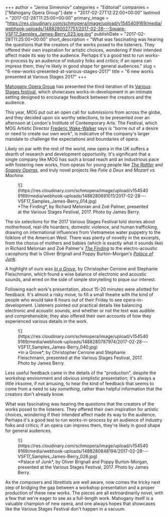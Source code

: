 +++
author = "Jenna Simeonov"
categories = "Editorial"
companies = ["Mahogany Opera Group"]
date = "2017-02-27T12:22:00+00:00"
lastmod = "2017-02-28T11:25:00+00:00"
primary_image = "https://res.cloudinary.com/schmopera/image/upload/v1545409169/media/webhook-uploads/1488280027751/2017-02-28---Square-VSF17_Samples_James-Berry_023.jpg.jpg"
publishDate = "2017-02-28T11:25:00+00:00"
short_description = "What was fascinating was hearing the questions that the creators of the works posed to the listeners. They offered their own inspiration for artistic choices, wondering if their intended affect made its way to the audience. Perhaps it&#039;s a good test to run works-in-process by an audience of industry folks and critics; if an opera can impress them, they&#039;re likely in good shape for general audiences."
slug = "6-new-works-presented-at-various-stages-2017"
title = "6 new works presented at Various Stages 2017"
+++

[Mahogany Opera Group](/scene/companies/mahogany-opera-group/) has presented the third iteration of its [Various Stages festival](https://www.mahoganyoperagroup.co.uk/productions/various-stages-festival-2017/), which showcases works-in-development in an intimate setting designed to encourage feedback between the creators and the audience.

This year, MOG put out an open call for submissions from across the globe, and they decided upon six worthy selections, to be presented over an afternoon at London's Institute of Contemporary Arts. The Festival, which MOG Artistic Director [Frederic Wake-Walker](/talking-with-directors-frederic-wake-walker/) says is "borne out of a desire or need to create our own work", is indicative of the company's larger mandate to challenge the expectations and boundaries of opera. 

Likely on par with the rest of the world, new opera in the UK suffers a dearth of research and development opportunity. It's significant that a single company like MOG has such a broad reach and an industrious pace with fostering new works, from operas for young people like [*The Rattler*](/delightfully-creepy-mahogany-opera-groups-the-rattler/) and [*Snappy Operas*](/great-ideas-snappy-operas/), and truly novel projects like *Folie à Deux* and *Mozart vs. Machine*.

<figure data-type="image">
![](https://res.cloudinary.com/schmopera/image/upload/v1545409169/media/webhook-uploads/1488280691011/2017-02-28---VSF17_Samples_James-Berry_014.jpg)
<figcaption>*The Finding*, by Richard Melonian and Zoë Palmer, presented at the Various Stages Festival, 2017. Photo by James Berry.</figcaption>
</figure>

The six selections for the 2017 Various Stages Festival told stories about motherhood, real-life hoarders, domestic violence, and human trafficking, drawing on international influences from Vietnamese water puppetry to the folklore of the American West. There was plenty of novelty in the excerpts, from the chorus of mothers and babies (which is exactly what it sounds like) in Richard Melonian and Zoë Palmer's [*The Finding*](https://www.mahoganyoperagroup.co.uk/productions/various-stages-festival-2017/the-finding/) to the electro-acoustic cacophony that is Oliver Brignall and Poppy Burton-Morgan's [*Palace of Junk*](https://www.mahoganyoperagroup.co.uk/productions/various-stages-festival-2017/palace-of-junk/). 

A highlight of ours was [*In a Grove*](https://www.mahoganyoperagroup.co.uk/productions/various-stages-festival-2017/in-a-grove/), by Christopher Cerrone and Stephanie Fleischmann, which found a wise balance of electronic and acoustic sounds, and erred on the side of simple storytelling to pique our interest. 

Following each work's presentation, about 15-20 minutes were allotted for feedback. It's almost a risky move, to fill a small theatre with the kind of people who would take 6 hours out of their Friday to see opera-in-development. Listeners pointed out practical details like balancing electronic and acoustic sounds, and whether or not the text was audible and comprehensible; they also offered their own accounts of how they experienced various details in the work. 

<figure data-type="image">
![](https://res.cloudinary.com/schmopera/image/upload/v1545409169/media/webhook-uploads/1488280787974/2017-02-28---VSF17_Samples_James-Berry_040.jpg)
<figcaption>*In a Grove*, by Christopher Cerrone and Stephanie Fleischmann, presented at the Various Stages Festival, 2017. Photo by James Berry.</figcaption>
</figure>

Less useful feedback came in the details of the "production", despite the workshop environment and obvious simplistic presentation; it's always a little irksome, if not amusing, to hear the kind of feedback that seems to come from a need to say *something*, rather than helpful information that the creators don't already know. 

What was fascinating was hearing the questions that the creators of the works posed to the listeners. They offered their own inspiration for artistic choices, wondering if their intended affect made its way to the audience. Perhaps it's a good test to run works-in-process by an audience of industry folks and critics; if an opera can impress them, they're likely in good shape for general audiences.

<figure data-type="image">
![](https://res.cloudinary.com/schmopera/image/upload/v1545409169/media/webhook-uploads/1488280848194/2017-02-28---VSF17_Samples_James-Berry_026.jpg)
<figcaption>*Palace of Junk*, by Oliver Brignall and Poppy Burton-Morgan, presented at the Various Stages Festival, 2017. Photo by James Berry.</figcaption>
</figure>

As the composers and librettists are well aware, now comes the tricky next step of bridging the gap between a workshop presentation and a proper production of these new works. The pieces are all extroardinarily novel, with a few that we're eager to see as a full-length work. Mahogany itself is a valuable champion of new opera, and one always hopes that showcases like the Various Stages Festival don't happen in a vacuum.
